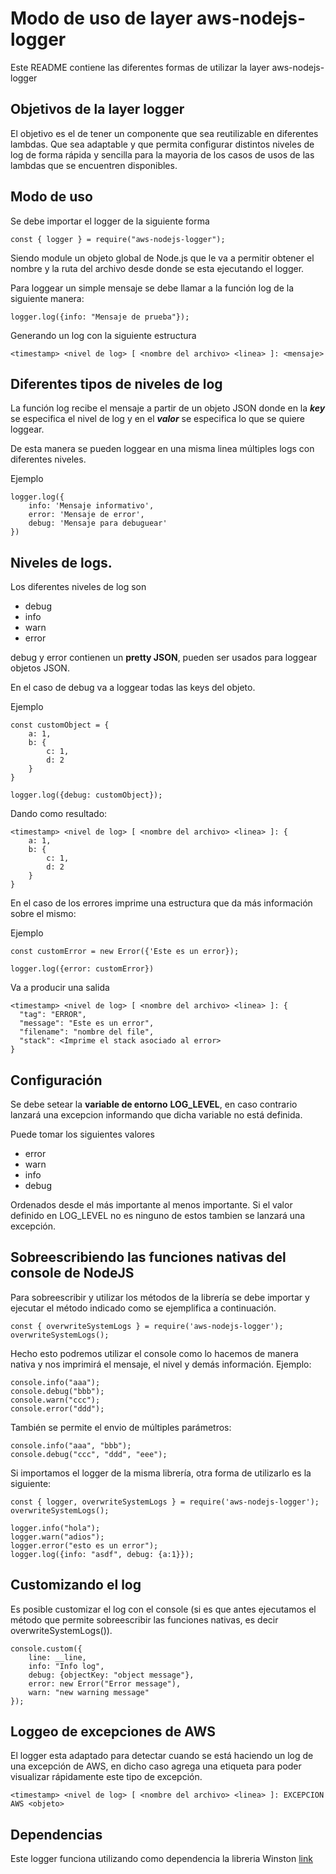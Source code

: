 # Modo de uso de layer aws-nodejs-logger
Este README contiene las diferentes formas de utilizar la layer aws-nodejs-logger

## Objetivos de la layer logger
El objetivo es el de tener un componente que sea reutilizable en diferentes lambdas. Que sea adaptable y que permita configurar distintos niveles de log de forma rápida y sencilla para la mayoria de los casos de usos de las lambdas que se encuentren disponibles.

## Modo de uso
Se debe importar el logger de la siguiente forma
```
const { logger } = require("aws-nodejs-logger");
```

Siendo module un objeto global de Node.js que le va a permitir obtener el nombre y la ruta del archivo desde donde se esta ejecutando el logger.

Para loggear un simple mensaje se debe llamar a la función log de la siguiente manera:

```
logger.log({info: "Mensaje de prueba"});
```

Generando un log con la siguiente estructura
```
<timestamp> <nivel de log> [ <nombre del archivo> <linea> ]: <mensaje>
```

## Diferentes tipos de niveles de log
La función log recibe el mensaje a partir de un objeto JSON donde en la ***key*** se especifica el nivel de log y en el ***valor*** se especifica lo que se quiere loggear.

De esta manera se pueden loggear en una misma linea múltiples logs con diferentes niveles.

Ejemplo
```
logger.log({
    info: 'Mensaje informativo',
    error: 'Mensaje de error',
    debug: 'Mensaje para debuguear'
})
```

## Niveles de logs.
Los diferentes niveles de log son

- debug
- info
- warn
- error

debug y error contienen un **pretty JSON**, pueden ser usados para loggear objetos JSON.

En el caso de debug va a loggear todas las keys del objeto.

Ejemplo
```
const customObject = {
    a: 1,
    b: {
        c: 1,
        d: 2
    }
}

logger.log({debug: customObject});
```

Dando como resultado:
```
<timestamp> <nivel de log> [ <nombre del archivo> <linea> ]: {
    a: 1,
    b: {
        c: 1,
        d: 2
    }
}
```

En el caso de los errores imprime una estructura que da más información sobre el mismo:

Ejemplo
```
const customError = new Error({'Este es un error});

logger.log({error: customError})
```

Va a producir una salida 
```
<timestamp> <nivel de log> [ <nombre del archivo> <linea> ]: {
  "tag": "ERROR",
  "message": "Este es un error",
  "filename": "nombre del file",
  "stack": <Imprime el stack asociado al error>
}
```

## Configuración
Se debe setear la **variable de entorno** **LOG_LEVEL**, en caso contrario lanzará una excepcion informando que dicha variable no está definida.

Puede tomar los siguientes valores
- error
- warn
- info
- debug

Ordenados desde el más importante al menos importante. Si el valor definido en LOG_LEVEL no es ninguno de estos tambien se lanzará una excepción.

## Sobreescribiendo las funciones nativas del console de NodeJS
Para sobreescribir y utilizar los métodos de la librería se debe importar y ejecutar el método indicado como se ejemplifica a continuación.

```
const { overwriteSystemLogs } = require('aws-nodejs-logger');
overwriteSystemLogs();
```

Hecho esto podremos utilizar el console como lo hacemos de manera nativa y nos imprimirá el mensaje, el nivel y demás información. Ejemplo:

```
console.info("aaa");
console.debug("bbb");
console.warn("ccc");
console.error("ddd");
```

También se permite el envio de múltiples parámetros:

```
console.info("aaa", "bbb");
console.debug("ccc", "ddd", "eee");
```

Si importamos el logger de la misma librería, otra forma de utilizarlo es la siguiente:

```
const { logger, overwriteSystemLogs } = require('aws-nodejs-logger');
overwriteSystemLogs();

logger.info("hola");
logger.warn("adios");
logger.error("esto es un error");
logger.log({info: "asdf", debug: {a:1}});
```


## Customizando el log
Es posible customizar el log con el console (si es que antes ejecutamos el método que permite sobreescribir las funciones nativas, es decir overwriteSystemLogs()).

```
console.custom({
    line: __line,
    info: "Info log",
    debug: {objectKey: "object message"},
    error: new Error("Error message"),
    warn: "new warning message"
});
```

## Loggeo de excepciones de **AWS**
El logger esta adaptado para detectar cuando se está haciendo un log de una excepción de AWS, en dicho caso agrega una etiqueta para poder visualizar rápidamente este tipo de excepción.

```
<timestamp> <nivel de log> [ <nombre del archivo> <linea> ]: EXCEPCION AWS <objeto>
```

## Dependencias
Este logger funciona utilizando como dependencia la libreria Winston
[link](https://www.npmjs.com/package/winston)